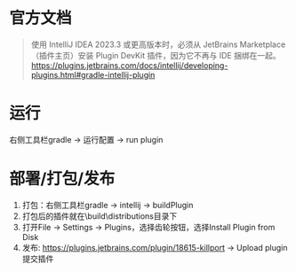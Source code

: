 # 官方文档
> 使用 IntelliJ IDEA 2023.3 或更高版本时，必须从 JetBrains Marketplace（插件主页）安装 Plugin DevKit 插件，因为它不再与 IDE 捆绑在一起。
https://plugins.jetbrains.com/docs/intellij/developing-plugins.html#gradle-intellij-plugin



# 运行
右侧工具栏gradle -> 运行配置 -> run plugin

# 部署/打包/发布
1. 打包：右侧工具栏gradle -> intellij -> buildPlugin
2. 打包后的插件就在\build\distributions目录下
3. 打开File -> Settings -> Plugins，选择齿轮按钮，选择Install Plugin from Disk
4. 发布: https://plugins.jetbrains.com/plugin/18615-killport -> Upload plugin提交插件
